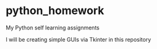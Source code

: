 # python_homework
My Python self learning assignments

I will be creating simple GUIs via Tkinter in this repository
